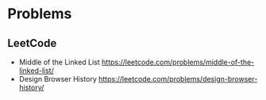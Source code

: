 # Problems
## LeetCode
- Middle of the Linked List https://leetcode.com/problems/middle-of-the-linked-list/
- Design Browser History https://leetcode.com/problems/design-browser-history/